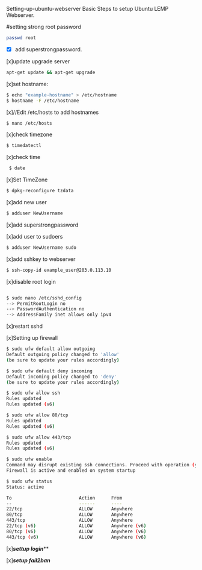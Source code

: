 Setting-up-ubuntu-webserver
Basic Steps to setup Ubuntu LEMP Webserver. 

#setting strong root password 

```bash
passwd root
```

- [X] add superstrongpassword. 


[x]update upgrade server 
```bash
apt-get update && apt-get upgrade
```


[x]set hostname: 

```bash
$ echo "example-hostname" > /etc/hostname
$ hostname -F /etc/hostname
```


[x]//Edit /etc/hosts to add hostnames 
```bash
$ nano /etc/hosts
```


[x]check timezone 

```bash
$ timedatectl
```


[x]check time 

```bash
 $ date
```


[x]Set TimeZone 

```bash
$ dpkg-reconfigure tzdata
```



[x]add new user 

```bash
$ adduser NewUsername
```

[x]add superstrongpassword 


[x]add user to sudoers 

```bash
$ adduser NewUsername sudo
```

[x]add sshkey to webserver 


```bash
$ ssh-copy-id example_user@203.0.113.10

```


[x]disable root login 

```bash

$ sudo nano /etc/sshd_config
--> PermitRootLogin no  
--> PasswordAuthentication no  
--> AddressFamily inet allows only ipv4 
```





[x]restart sshd 

[x]Setting up firewall 

```bash
$ sudo ufw default allow outgoing
Default outgoing policy changed to 'allow'
(be sure to update your rules accordingly)
```


```bash
$ sudo ufw default deny incoming
Default incoming policy changed to 'deny'
(be sure to update your rules accordingly)
```

```bash
$ sudo ufw allow ssh
Rules updated
Rules updated (v6)

$ sudo ufw allow 80/tcp
Rules updated
Rules updated (v6)

$ sudo ufw allow 443/tcp
Rules updated
Rules updated (v6)

$ sudo ufw enable
Command may disrupt existing ssh connections. Proceed with operation (y|n)? y
Firewall is active and enabled on system startup

```


```bash
$ sudo ufw status
Status: active

To                         Action      From
--                         ------      ----
22/tcp                     ALLOW       Anywhere                  
80/tcp                     ALLOW       Anywhere                  
443/tcp                    ALLOW       Anywhere                  
22/tcp (v6)                ALLOW       Anywhere (v6)             
80/tcp (v6)                ALLOW       Anywhere (v6)             
443/tcp (v6)               ALLOW       Anywhere (v6)   


```

[x]*****settup login******* 

[x]*****setup fail2ban***** 

